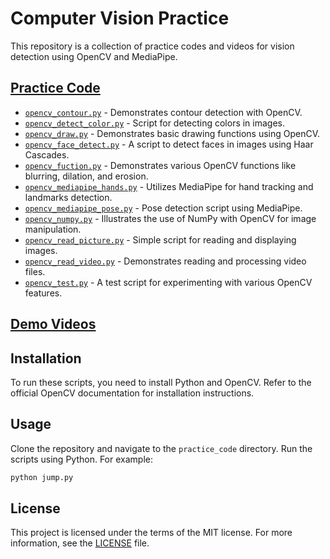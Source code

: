 # Computer Vision Practice

This repository is a collection of practice codes and videos for vision detection using OpenCV and MediaPipe.

## [Practice Code](./practice_code)

- [`opencv_contour.py`](./practice_code/opencv_contour.py) - Demonstrates contour detection with OpenCV.
- [`opencv_detect_color.py`](./practice_code/opencv_detect_color.py) - Script for detecting colors in images.
- [`opencv_draw.py`](./practice_code/opencv_draw.py) - Demonstrates basic drawing functions using OpenCV.
- [`opencv_face_detect.py`](./practice_code/opencv_face_detect.py) - A script to detect faces in images using Haar Cascades.
- [`opencv_fuction.py`](./practice_code/opencv_fuction.py) - Demonstrates various OpenCV functions like blurring, dilation, and erosion.
- [`opencv_mediapipe_hands.py`](./practice_code/opencv_mediapipe_hands.py) - Utilizes MediaPipe for hand tracking and landmarks detection.
- [`opencv_mediapipe_pose.py`](./practice_code/opencv_mediapipe_pose.py) - Pose detection script using MediaPipe.
- [`opencv_numpy.py`](./practice_code/opencv_numpy.py) - Illustrates the use of NumPy with OpenCV for image manipulation.
- [`opencv_read_picture.py`](./practice_code/opencv_read_picture.py) - Simple script for reading and displaying images.
- [`opencv_read_video.py`](./practice_code/opencv_read_video.py) - Demonstrates reading and processing video files.
- [`opencv_test.py`](./practice_code/opencv_test.py) - A test script for experimenting with various OpenCV features.

## [Demo Videos](https://youtube.com/playlist?list=PL5RNFkGeLf8ENFW5sXkw4A7zuPW9W3WF2&si=9Kq6MinHgANvBbmh)

## Installation

To run these scripts, you need to install Python and OpenCV. Refer to the official OpenCV documentation for installation instructions.

## Usage

Clone the repository and navigate to the `practice_code` directory. Run the scripts using Python. For example:

```bash
python jump.py
```

## License

This project is licensed under the terms of the MIT license. For more information, see the [LICENSE](./LICENSE) file.
